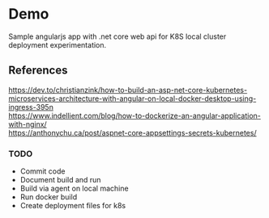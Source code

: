 # Demo
Sample angularjs app with .net core web api for K8S local cluster deployment experimentation.

## References
https://dev.to/christianzink/how-to-build-an-asp-net-core-kubernetes-microservices-architecture-with-angular-on-local-docker-desktop-using-ingress-395n
<br/>
https://www.indellient.com/blog/how-to-dockerize-an-angular-application-with-nginx/
<br/>
https://anthonychu.ca/post/aspnet-core-appsettings-secrets-kubernetes/

### TODO
- Commit code
- Document build and run 
- Build via agent on local machine
- Run docker build 
- Create deployment files for k8s

